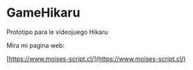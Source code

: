 # GameHikaru

Prototipo para le videojuego Hikaru

Mira mi pagina web: 

[https://www.moises-script.cl/](https://www.moises-script.cl/)
